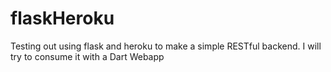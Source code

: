 flaskHeroku
===========

Testing out using flask and heroku to make a simple RESTful backend.  I will try to consume it with a Dart Webapp
